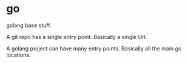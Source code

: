 # go

golang base stuff.

A git repo has a single entry point. Basically a single Url.

A golang project can have many entry points. Basically all the main.go locations.

